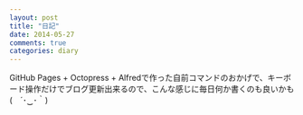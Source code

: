 ```yaml
---
layout: post
title: "日記"
date: 2014-05-27
comments: true
categories: diary
---
```


GitHub Pages + Octopress + Alfredで作った自前コマンドのおかげで、キーボード操作だけでブログ更新出来るので、こんな感じに毎日何か書くのも良いかも(　´･‿･｀)
